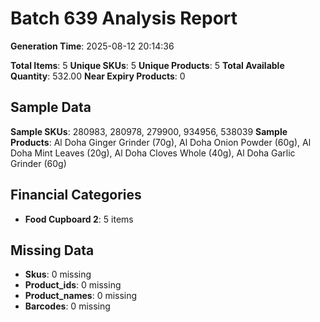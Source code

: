 # Batch 639 Analysis Report

**Generation Time**: 2025-08-12 20:14:36

**Total Items**: 5
**Unique SKUs**: 5
**Unique Products**: 5
**Total Available Quantity**: 532.00
**Near Expiry Products**: 0

## Sample Data
**Sample SKUs**: 280983, 280978, 279900, 934956, 538039
**Sample Products**: Al Doha Ginger Grinder (70g), Al Doha Onion Powder (60g), Al Doha Mint Leaves (20g), Al Doha Cloves Whole (40g), Al Doha Garlic Grinder (60g)

## Financial Categories
- **Food Cupboard 2**: 5 items

## Missing Data
- **Skus**: 0 missing
- **Product_ids**: 0 missing
- **Product_names**: 0 missing
- **Barcodes**: 0 missing
